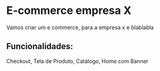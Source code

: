 # E-commerce empresa X

Vamos criar um e commerce, para a empresa x e blablabla

## Funcionalidades:

Checkout, Tela de Produto, Catálogo, Home com Banner